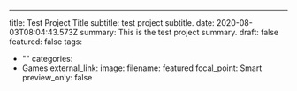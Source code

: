 ---
title: Test Project Title
subtitle: test project subtitle.
date: 2020-08-03T08:04:43.573Z
summary: This is the test project summary.
draft: false
featured: false
tags:
  - ""
categories:
  - Games
external_link:
image:
  filename: featured
  focal_point: Smart
  preview_only: false
